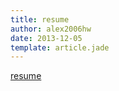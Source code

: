 ```yaml
---
title: resume
author: alex2006hw
date: 2013-12-05
template: article.jade
---
```


[resume](/resume)
